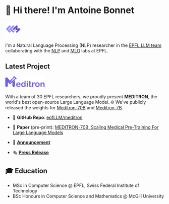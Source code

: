 # 👋 Hi there! I'm Antoine Bonnet

<img src="epfl-llm.png" width="50px">

I'm a Natural Language Processing (NLP) researcher in the [EPFL LLM team](https://huggingface.co/epfl-llm) collaborating with the [NLP](https://nlp.epfl.ch) and [MLO](https://www.epfl.ch/labs/mlo/) labs at EPFL.

## Latest Project

<img src="meditron.png" width="25%">

With a team of 30 EPFL researchers, we proudly present **MEDITRON**, the world's best open-source Large Language Model. 🌐 We've publicly released the weights for [Meditron-70B](https://huggingface.co/epfl-llm/meditron-70b) and [Meditron-7B](https://huggingface.co/epfl-llm/meditron-7b).

- 🦾 **GitHub Repo**: [epfLLM/meditron](https://github.com/epfLLM/meditron)

- 📖 **Paper** (pre-print): [MEDITRON-70B: Scaling Medical Pre-Training For Large Language Models](https://arxiv.org/abs/2311.16079)

- 📢 [**Announcement**](https://www.linkedin.com/feed/update/urn:li:activity:7135408165017243648/)

- 🗞️ [**Press Release**](https://actu.epfl.ch/news/epfl-s-new-large-language-model-for-medical-knowle/)

## 🎓 Education

- MSc in Computer Science \@ EPFL, Swiss Federal Institute of Technology
- BSc Honours in Computer Science and Mathematics \@ McGill University 
